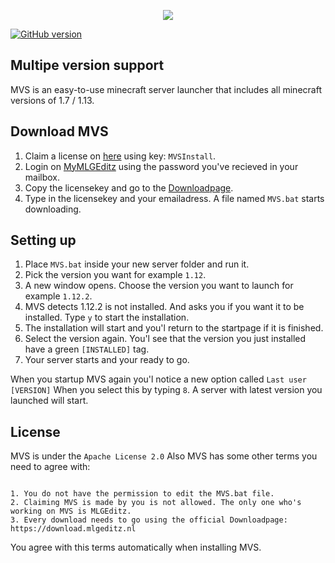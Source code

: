 <p align="center">
  <img src="http://media.mlgeditz.nl/MVS/mvs.png" />
</p>

[![GitHub version](https://d25lcipzij17d.cloudfront.net/badge.svg?id=gh&type=6&v=2.0.0&x2=0)](https://github.com/MLGEditz/MVS)

## Multipe version support
MVS is an easy-to-use minecraft server launcher that includes all minecraft versions of 1.7 / 1.13.

## Download MVS
1. Claim a license on [here](https://claim.mlgeditz.nl/) using key: `MVSInstall`.
2. Login on [MyMLGEditz](https://mijn.mlgeditz.nl/) using the password you've recieved in your mailbox.
3. Copy the licensekey and go to the [Downloadpage](https://download.mlgeditz.nl).
4. Type in the licensekey and your emailadress. A file named `MVS.bat` starts downloading.

## Setting up
1. Place `MVS.bat` inside your new server folder and run it.
2. Pick the version you want for example `1.12`.
3. A new window opens. Choose the version you want to launch for example `1.12.2`.
4. MVS detects 1.12.2 is not installed. And asks you if you want it to be installed. Type `y` to start the installation.
5. The installation will start and you'l return to the startpage if it is finished.
6. Select the version again. You'l see that the version you just installed have a green `[INSTALLED]` tag.
7. Your server starts and your ready to go.

When you startup MVS again you'l notice a new option called `Last user [VERSION]`
When you select this by typing `8`. A server with latest version you launched will start.

## License
MVS is under the `Apache License 2.0` Also MVS has some other terms you need to agree with:
```

1. You do not have the permission to edit the MVS.bat file.
2. Claiming MVS is made by you is not allowed. The only one who's working on MVS is MLGEditz.
3. Every download needs to go using the official Downloadpage: https://download.mlgeditz.nl

```
You agree with this terms automatically when installing MVS.



